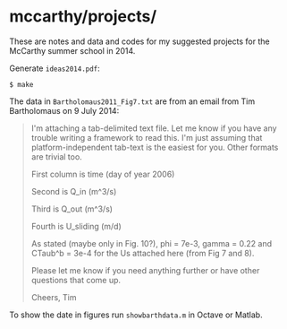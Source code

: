 mccarthy/projects/
========

These are notes and data and codes for my suggested projects for the McCarthy
summer school in 2014.

Generate `ideas2014.pdf`:

    $ make

The data in `Bartholomaus2011_Fig7.txt` are from an email from Tim Bartholomaus
on 9 July 2014:

> I'm attaching a tab-delimited text file.  Let me know if you have any trouble writing a framework to read this.  I'm just assuming that platform-independent tab-text is the easiest for you.  Other formats are trivial too.
>
> First column is time (day of year 2006)
>
> Second is Q_in (m^3/s)
>
> Third is Q_out (m^3/s)
>
> Fourth is U_sliding (m/d)
>
> As stated (maybe only in Fig. 10?), phi = 7e-3, gamma = 0.22 and CTaub^b = 3e-4 for the Us attached here (from Fig 7 and 8).
>
> Please let me know if you need anything further or have other questions that come up.
>
> Cheers,
> Tim

To show the date in figures run `showbarthdata.m` in Octave or Matlab.

